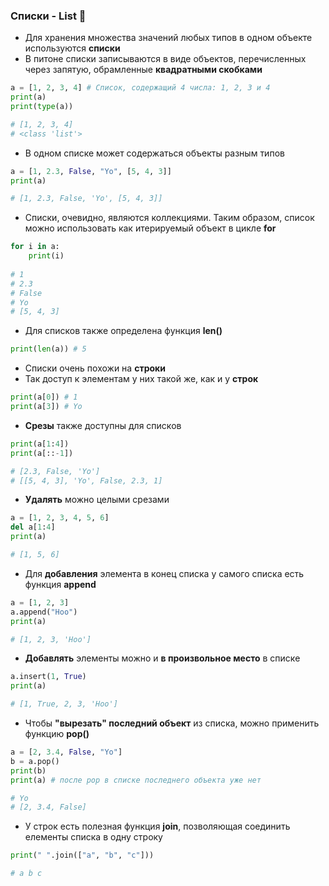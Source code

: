 ### Списки - List :maple_leaf:

* Для хранения множества значений любых типов в одном объекте используются __списки__
* В питоне списки записываются в виде объектов, перечисленных через запятую, обрамленные __квадратными скобками__

```python
a = [1, 2, 3, 4] # Список, содержащий 4 числа: 1, 2, 3 и 4
print(a)
print(type(a))

# [1, 2, 3, 4]
# <class 'list'>
```
* В одном списке может содержаться объекты разным типов
```python
a = [1, 2.3, False, "Yo", [5, 4, 3]] 
print(a)

# [1, 2.3, False, 'Yo', [5, 4, 3]]
```

* Списки, очевидно, являются коллекциями. Таким образом, список можно использовать как итерируемый объект в цикле __for__
```python
for i in a:
    print(i)
    
# 1
# 2.3
# False
# Yo
# [5, 4, 3]
```

* Для списков также определена функция __len()__
```python
print(len(a)) # 5
```
* Списки очень похожи на __строки__
* Так доступ к элементам у них такой же, как и у __строк__
```python
print(a[0]) # 1
print(a[3]) # Yo
```

* __Срезы__ также доступны для списков

```python
print(a[1:4])
print(a[::-1])

# [2.3, False, 'Yo']
# [[5, 4, 3], 'Yo', False, 2.3, 1]
```

* __Удалять__ можно целыми срезами
```python
a = [1, 2, 3, 4, 5, 6]
del a[1:4]
print(a)

# [1, 5, 6]
```

* Для __добавления__ элемента в конец списка у самого списка есть функция __append__

```python
a = [1, 2, 3]
a.append("Hoo")
print(a)

# [1, 2, 3, 'Hoo']
```

* __Добавлять__ элементы можно и __в произвольное место__ в списке

```python
a.insert(1, True)
print(a)

# [1, True, 2, 3, 'Hoo']
```

* Чтобы __"вырезать" последний объект__ из списка, можно применить функцию __pop()__
```python
a = [2, 3.4, False, "Yo"]
b = a.pop()
print(b)
print(a) # после pop в списке последнего объекта уже нет

# Yo
# [2, 3.4, False]
```

* У строк есть полезная функция __join__, позволяющая соединить елементы списка в одну строку
```python
print(" ".join(["a", "b", "c"]))

# a b c
```



